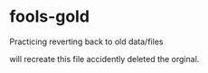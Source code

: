 # fools-gold
Practicing reverting back to old data/files


will recreate this file accidently deleted the orginal. 
